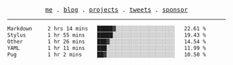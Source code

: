 <p align="center">
  <samp>
    <a href="https://everfu.cn">me</a> .
    <a href="https://bloh.everfu.cn">blog</a> .
    <a href="https://everfu.cn/projects/">projects</a> .
    <a href="https://twitter.com/everfu8">tweets</a> .
    <a href="https://ko-fi.com/everfu">sponsor</a>
  </samp>
</p>

---

<!--START_SECTION:waka-->

```txt
Markdown     2 hrs 14 mins   █████▓░░░░░░░░░░░░░░░░░░░   22.61 %
Stylus       1 hr 55 mins    █████░░░░░░░░░░░░░░░░░░░░   19.43 %
Other        1 hr 26 mins    ███▓░░░░░░░░░░░░░░░░░░░░░   14.54 %
YAML         1 hr 11 mins    ███░░░░░░░░░░░░░░░░░░░░░░   11.99 %
Pug          1 hr 2 mins     ██▓░░░░░░░░░░░░░░░░░░░░░░   10.50 %
```

<!--END_SECTION:waka-->
